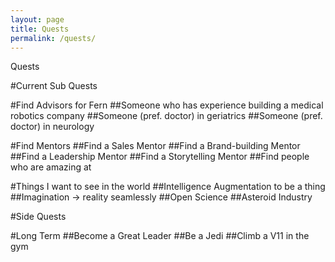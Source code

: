```yaml
---
layout: page
title: Quests
permalink: /quests/
---
```

Quests

#Current Sub Quests

#Find Advisors for Fern
##Someone who has experience building a medical robotics company
##Someone (pref. doctor) in geriatrics 
##Someone (pref. doctor) in neurology

#Find Mentors
##Find a Sales Mentor
##Find a Brand-building Mentor
##Find a Leadership Mentor
##Find a Storytelling Mentor
##Find people who are amazing at 

#Things I want to see in the world
##Intelligence Augmentation to be a thing
##Imagination -> reality seamlessly
##Open Science
##Asteroid Industry

#Side Quests


#Long Term
##Become a Great Leader
##Be a Jedi
##Climb a V11 in the gym